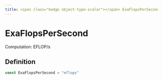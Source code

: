 ```yaml
---
title: <span class="badge object-type-scalar"></span> ExaFlopsPerSecond
---
```

# <span class="badge object-type-scalar"></span> ExaFlopsPerSecond

Computation: EFLOP/s

## Definition

```go
const ExaFlopsPerSecond = "eflops"
```
